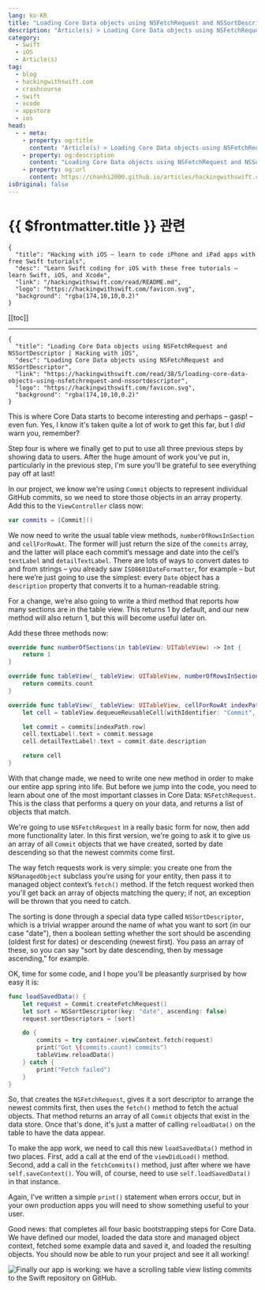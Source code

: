 ```yaml
---
lang: ko-KR
title: "Loading Core Data objects using NSFetchRequest and NSSortDescriptor"
description: "Article(s) > Loading Core Data objects using NSFetchRequest and NSSortDescriptor"
category:
  - Swift
  - iOS
  - Article(s)
tag: 
  - blog
  - hackingwithswift.com
  - crashcourse
  - swift
  - xcode
  - appstore
  - ios  
head:
  - - meta:
    - property: og:title
      content: "Article(s) > Loading Core Data objects using NSFetchRequest and NSSortDescriptor"
    - property: og:description
      content: "Loading Core Data objects using NSFetchRequest and NSSortDescriptor"
    - property: og:url
      content: https://chanhi2000.github.io/articles/hackingwithswift.com/read/38/05-loading-core-data-objects-using-nsfetchrequest-and-nssortdescriptor.html
isOriginal: false
---
```


# {{ $frontmatter.title }} 관련

```component VPCard
{
  "title": "Hacking with iOS – learn to code iPhone and iPad apps with free Swift tutorials",
  "desc": "Learn Swift coding for iOS with these free tutorials – learn Swift, iOS, and Xcode",
  "link": "/hackingwithswift.com/read/README.md",
  "logo": "https://hackingwithswift.com/favicon.svg",
  "background": "rgba(174,10,10,0.2)"
}
```

[[toc]]

---

```component VPCard
{
  "title": "Loading Core Data objects using NSFetchRequest and NSSortDescriptor | Hacking with iOS",
  "desc": "Loading Core Data objects using NSFetchRequest and NSSortDescriptor",
  "link": "https://hackingwithswift.com/read/38/5/loading-core-data-objects-using-nsfetchrequest-and-nssortdescriptor",
  "logo": "https://hackingwithswift.com/favicon.svg",
  "background": "rgba(174,10,10,0.2)"
}
```

This is where Core Data starts to become interesting and perhaps – gasp! – even fun. Yes, I know it's taken quite a lot of work to get this far, but I *did* warn you, remember?

Step four is where we finally get to put to use all three previous steps by showing data to users. After the huge amount of work you've put in, particularly in the previous step, I'm sure you'll be grateful to see everything pay off at last!

In our project, we know we're using `Commit` objects to represent individual GitHub commits, so we need to store those objects in an array property. Add this to the `ViewController` class now:

```swift
var commits = [Commit]()
```

We now need to write the usual table view methods, `numberOfRowsInSection` and `cellForRowAt`. The former will just return the size of the `commits` array, and the latter will place each commit’s message and date into the cell’s `textLabel` and `detailTextLabel`. There are lots of ways to convert dates to and from strings – you already saw `ISO8601DateFormatter`, for example – but here we’re just going to use the simplest: every `Date` object has a `description` property that converts it to a human-readable string.

For a change, we’re also going to write a third method that reports how many sections are in the table view. This returns 1 by default, and our new method will also return 1, but this will become useful later on.

Add these three methods now:

```swift
override func numberOfSections(in tableView: UITableView) -> Int {
    return 1
}

override func tableView(_ tableView: UITableView, numberOfRowsInSection section: Int) -> Int {
    return commits.count
}

override func tableView(_ tableView: UITableView, cellForRowAt indexPath: IndexPath) -> UITableViewCell {
    let cell = tableView.dequeueReusableCell(withIdentifier: "Commit", for: indexPath)

    let commit = commits[indexPath.row]
    cell.textLabel!.text = commit.message
    cell.detailTextLabel!.text = commit.date.description

    return cell
}
```

With that change made, we need to write one new method in order to make our entire app spring into life. But before we jump into the code, you need to learn about one of the most important classes in Core Data: `NSFetchRequest`. This is the class that performs a query on your data, and returns a list of objects that match.

We're going to use `NSFetchRequest` in a really basic form for now, then add more functionality later. In this first version, we're going to ask it to give us an array of all `Commit` objects that we have created, sorted by date descending so that the newest commits come first.

The way fetch requests work is very simple: you create one from the `NSManagedObject` subclass you’re using for your entity, then pass it to managed object context’s `fetch()` method. If the fetch request worked then you'll get back an array of objects matching the query; if not, an exception will be thrown that you need to catch.

The sorting is done through a special data type called `NSSortDescriptor`, which is a trivial wrapper around the name of what you want to sort (in our case "date"), then a boolean setting whether the sort should be ascending (oldest first for dates) or descending (newest first). You pass an array of these, so you can say "sort by date descending, then by message ascending," for example.

OK, time for some code, and I hope you'll be pleasantly surprised by how easy it is:

```swift
func loadSavedData() {
    let request = Commit.createFetchRequest()
    let sort = NSSortDescriptor(key: "date", ascending: false)
    request.sortDescriptors = [sort]

    do {
        commits = try container.viewContext.fetch(request)
        print("Got \(commits.count) commits")
        tableView.reloadData()
    } catch {
        print("Fetch failed")
    }
}
```

So, that creates the `NSFetchRequest`, gives it a sort descriptor to arrange the newest commits first, then uses the `fetch()` method to fetch the actual objects. That method returns an array of all `Commit` objects that exist in the data store. Once that's done, it's just a matter of calling `reloadData()` on the table to have the data appear.

To make the app work, we need to call this new `loadSavedData()` method in two places. First, add a call at the end of the `viewDidLoad()` method. Second, add a call in the `fetchCommits()` method, just after where we have `self.saveContext()`. You will, of course, need to use `self.loadSavedData()` in that instance.

Again, I've written a simple `print()` statement when errors occur, but in your own production apps you will need to show something useful to your user.

Good news: that completes all four basic bootstrapping steps for Core Data. We have defined our model, loaded the data store and managed object context, fetched some example data and saved it, and loaded the resulting objects. You should now be able to run your project and see it all working!

![Finally our app is working: we have a scrolling table view listing commits to the Swift repository on GitHub.](https://hackingwithswift.com/img/books/hws/38-7@2x.png)

